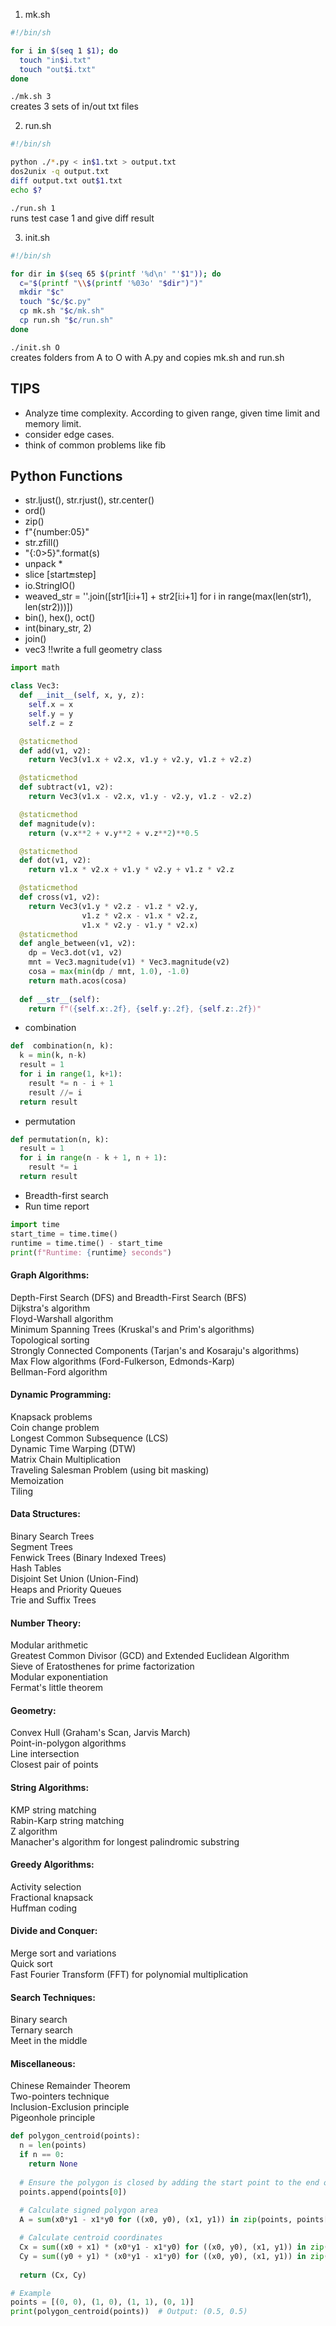 1. mk.sh
```bash
#!/bin/sh

for i in $(seq 1 $1); do
  touch "in$i.txt"
  touch "out$i.txt"
done
```
`./mk.sh 3`  
creates 3 sets of in/out txt files

2. run.sh
```bash
#!/bin/sh

python ./*.py < in$1.txt > output.txt
dos2unix -q output.txt
diff output.txt out$1.txt
echo $?
```
`./run.sh 1`  
runs test case 1 and give diff result

3. init.sh
```bash
#!/bin/sh

for dir in $(seq 65 $(printf '%d\n' "'$1")); do
  c="$(printf "\\$(printf '%03o' "$dir")")"
  mkdir "$c"
  touch "$c/$c.py"
  cp mk.sh "$c/mk.sh"
  cp run.sh "$c/run.sh"
done
```
`./init.sh O`  
creates folders from A to O with A.py and copies mk.sh and run.sh

**TIPS**
------------------
- Analyze time complexity. According to given range, given time limit and memory limit.
- consider edge cases.
- think of common problems like fib

**Python Functions**
------------------
- str.ljust(), str.rjust(), str.center()
- ord()
- zip()
- f"{number:05}"
- str.zfill()
- "{:0>5}".format(s)
- unpack *
- slice [start:end:step]
- io.StringIO()
- weaved_str = ''.join([str1[i:i+1] + str2[i:i+1] for i in range(max(len(str1), len(str2)))])
- bin(), hex(), oct()
- int(binary_str, 2)
- join()
- vec3 !!write a full geometry class
```py
import math

class Vec3:
  def __init__(self, x, y, z):
    self.x = x
    self.y = y
    self.z = z

  @staticmethod
  def add(v1, v2):
    return Vec3(v1.x + v2.x, v1.y + v2.y, v1.z + v2.z)

  @staticmethod
  def subtract(v1, v2):
    return Vec3(v1.x - v2.x, v1.y - v2.y, v1.z - v2.z)

  @staticmethod
  def magnitude(v):
    return (v.x**2 + v.y**2 + v.z**2)**0.5

  @staticmethod
  def dot(v1, v2):
    return v1.x * v2.x + v1.y * v2.y + v1.z * v2.z

  @staticmethod
  def cross(v1, v2):
    return Vec3(v1.y * v2.z - v1.z * v2.y,
                v1.z * v2.x - v1.x * v2.z,
                v1.x * v2.y - v1.y * v2.x)
  @staticmethod
  def angle_between(v1, v2):
    dp = Vec3.dot(v1, v2)
    mnt = Vec3.magnitude(v1) * Vec3.magnitude(v2)
    cosa = max(min(dp / mnt, 1.0), -1.0)
    return math.acos(cosa)
  
  def __str__(self):
    return f"({self.x:.2f}, {self.y:.2f}, {self.z:.2f})"
```

- combination
```py
def  combination(n, k):
  k = min(k, n-k)
  result = 1
  for i in range(1, k+1):
    result *= n - i + 1
    result //= i
  return result
```
- permutation
```py
def permutation(n, k):
  result = 1
  for i in range(n - k + 1, n + 1):
    result *= i
  return result
```
- Breadth-first search
- Run time report
```py
import time
start_time = time.time()
runtime = time.time() - start_time
print(f"Runtime: {runtime} seconds")
```

#### Graph Algorithms:
Depth-First Search (DFS) and Breadth-First Search (BFS)  
Dijkstra's algorithm  
Floyd-Warshall algorithm  
Minimum Spanning Trees (Kruskal's and Prim's algorithms)  
Topological sorting  
Strongly Connected Components (Tarjan's and Kosaraju's algorithms)  
Max Flow algorithms (Ford-Fulkerson, Edmonds-Karp)  
Bellman-Ford algorithm  
#### Dynamic Programming:  
Knapsack problems  
Coin change problem  
Longest Common Subsequence (LCS)  
Dynamic Time Warping (DTW)  
Matrix Chain Multiplication  
Traveling Salesman Problem (using bit masking)  
Memoization  
Tiling
#### Data Structures:  
Binary Search Trees  
Segment Trees  
Fenwick Trees (Binary Indexed Trees)  
Hash Tables  
Disjoint Set Union (Union-Find)  
Heaps and Priority Queues  
Trie and Suffix Trees  
#### Number Theory:  
Modular arithmetic  
Greatest Common Divisor (GCD) and Extended Euclidean Algorithm  
Sieve of Eratosthenes for prime factorization  
Modular exponentiation  
Fermat's little theorem  
#### Geometry:  
Convex Hull (Graham's Scan, Jarvis March)  
Point-in-polygon algorithms  
Line intersection  
Closest pair of points  
#### String Algorithms:  
KMP string matching  
Rabin-Karp string matching  
Z algorithm  
Manacher's algorithm for longest palindromic substring  
#### Greedy Algorithms:  
Activity selection  
Fractional knapsack  
Huffman coding  
#### Divide and Conquer:  
Merge sort and variations  
Quick sort  
Fast Fourier Transform (FFT) for polynomial multiplication  
#### Search Techniques:  
Binary search  
Ternary search  
Meet in the middle  
#### Miscellaneous:  
Chinese Remainder Theorem  
Two-pointers technique  
Inclusion-Exclusion principle  
Pigeonhole principle  

```py
def polygon_centroid(points):
  n = len(points)
  if n == 0:
    return None
  
  # Ensure the polygon is closed by adding the start point to the end of the list.
  points.append(points[0])
  
  # Calculate signed polygon area
  A = sum(x0*y1 - x1*y0 for ((x0, y0), (x1, y1)) in zip(points, points[1:])) / 2.0

  # Calculate centroid coordinates
  Cx = sum((x0 + x1) * (x0*y1 - x1*y0) for ((x0, y0), (x1, y1)) in zip(points, points[1:])) / (6*A)
  Cy = sum((y0 + y1) * (x0*y1 - x1*y0) for ((x0, y0), (x1, y1)) in zip(points, points[1:])) / (6*A)
  
  return (Cx, Cy)

# Example
points = [(0, 0), (1, 0), (1, 1), (0, 1)]
print(polygon_centroid(points))  # Output: (0.5, 0.5)

```